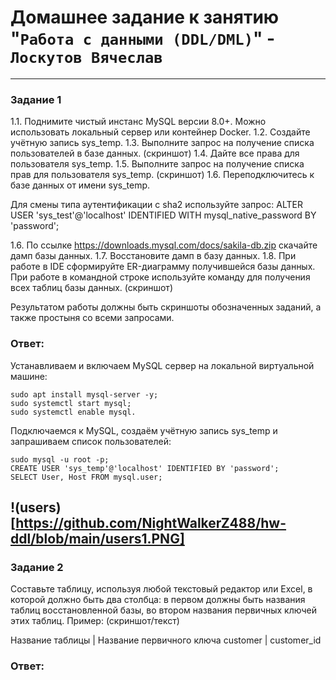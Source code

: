 # Домашнее задание к занятию "`Работа с данными (DDL/DML)`" - `Лоскутов Вячеслав`

---

### Задание 1

1.1. Поднимите чистый инстанс MySQL версии 8.0+. Можно использовать локальный сервер или контейнер Docker.
1.2. Создайте учётную запись sys_temp.
1.3. Выполните запрос на получение списка пользователей в базе данных. (скриншот)
1.4. Дайте все права для пользователя sys_temp.
1.5. Выполните запрос на получение списка прав для пользователя sys_temp. (скриншот)
1.6. Переподключитесь к базе данных от имени sys_temp.

Для смены типа аутентификации с sha2 используйте запрос:
ALTER USER 'sys_test'@'localhost' IDENTIFIED WITH mysql_native_password BY 'password';

1.6. По ссылке https://downloads.mysql.com/docs/sakila-db.zip скачайте дамп базы данных.
1.7. Восстановите дамп в базу данных.
1.8. При работе в IDE сформируйте ER-диаграмму получившейся базы данных. При работе в командной строке используйте команду для получения всех таблиц базы данных. (скриншот)

Результатом работы должны быть скриншоты обозначенных заданий, а также простыня со всеми запросами.

### Ответ:

Устанавливаем и включаем MySQL сервер на локальной виртуальной машине:
```
sudo apt install mysql-server -y;
sudo systemctl start mysql;
sudo systemctl enable mysql.
```
Подключаемся к MySQL, создаём учётную запись sys_temp и запрашиваем список пользователей:
```
sudo mysql -u root -p;
CREATE USER 'sys_temp'@'localhost' IDENTIFIED BY 'password';
SELECT User, Host FROM mysql.user;
```
!(users)[https://github.com/NightWalkerZ488/hw-ddl/blob/main/users1.PNG]
---

### Задание 2

Составьте таблицу, используя любой текстовый редактор или Excel, в которой должно быть два столбца: в первом должны быть названия таблиц восстановленной базы, во втором названия первичных ключей этих таблиц. Пример: (скриншот/текст)

Название таблицы | Название первичного ключа
customer         | customer_id

### Ответ:

